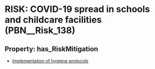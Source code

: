 # RISK: __COVID-19 spread in schools and childcare facilities__ (PBN__Risk_138)

## Property: has_RiskMitigation

* [Implementation of hygiene protocols](PBN__RiskMitigation_164)


